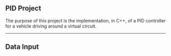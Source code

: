 ## PID Project

The purpose of this project is the implementation, in C++, of a PID controller for a vehicle driving around a virtual circuit.

---
## Data Input
